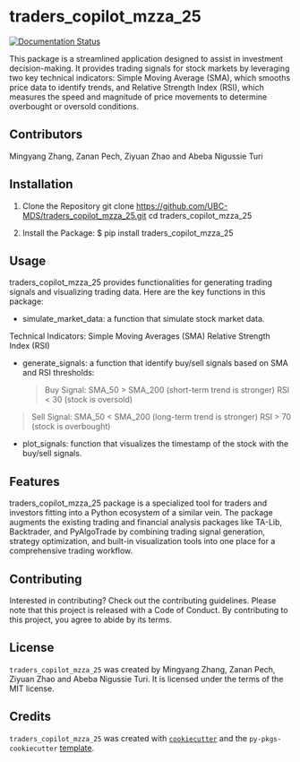 # traders_copilot_mzza_25
[![Documentation Status](https://readthedocs.org/projects/traders_copilot_mzza_25/badge/?version=latest)](https://traders_copilot_mzza_25.readthedocs.io/en/latest/?badge=latest)

This package is a streamlined application designed to assist in investment decision-making. It provides trading signals for stock markets by leveraging two key technical indicators: Simple Moving Average (SMA), which smooths price data to identify trends, and Relative Strength Index (RSI), which measures the speed and magnitude of price movements to determine overbought or oversold conditions.


## Contributors

Mingyang Zhang, Zanan Pech, Ziyuan Zhao and Abeba Nigussie Turi

## Installation

1. Clone the Repository
git clone https://github.com/UBC-MDS/traders_copilot_mzza_25.git
cd traders_copilot_mzza_25

2. Install the Package:
$ pip install traders_copilot_mzza_25


## Usage

traders_copilot_mzza_25 provides functionalities for generating trading signals and visualizing trading data. Here are the key functions in this package:

- simulate_market_data: a function that simulate stock market data.
  
Technical Indicators:
Simple Moving Averages (SMA)
Relative Strength Index (RSI)

- generate_signals: a function that identify buy/sell signals based on SMA and RSI thresholds:
  > Buy Signal:
SMA_50 > SMA_200 (short-term trend is stronger)
RSI < 30 (stock is oversold)

> Sell Signal:
SMA_50 < SMA_200 (long-term trend is stronger)
RSI > 70 (stock is overbought)

- plot_signals: function that visualizes the timestamp of the stock with the buy/sell signals.

## Features

traders_copilot_mzza_25 package is a specialized tool for traders and investors fitting into a Python ecosystem of a similar vein. The package augments the existing trading and financial analysis packages like TA-Lib, Backtrader, and PyAlgoTrade by combining trading signal generation, strategy optimization, and built-in visualization tools into one place for a comprehensive trading workflow.


## Contributing

Interested in contributing? Check out the contributing guidelines. Please note that this project is released with a Code of Conduct. By contributing to this project, you agree to abide by its terms.

## License

`traders_copilot_mzza_25` was created by Mingyang Zhang, Zanan Pech, Ziyuan Zhao and Abeba Nigussie Turi. It is licensed under the terms of the MIT license.

## Credits

`traders_copilot_mzza_25` was created with [`cookiecutter`](https://cookiecutter.readthedocs.io/en/latest/) and the `py-pkgs-cookiecutter` [template](https://github.com/py-pkgs/py-pkgs-cookiecutter).
